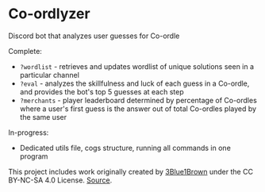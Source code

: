 # Co-ordlyzer
 Discord bot that analyzes user guesses for Co-ordle

Complete:
* `?wordlist` - retrieves and updates wordlist of unique solutions seen in a particular channel
* `?eval` - analyzes the skillfulness and luck of each guess in a Co-ordle, and provides the bot's top 5 guesses at each step
* `?merchants` - player leaderboard determined by percentage of Co-ordles where a user's first guess is the answer out of total Co-ordles played by the same user
 
In-progress:
* Dedicated utils file, cogs structure, running all commands in one program

This project includes work originally created by [3Blue1Brown](https://github.com/3b1b) under the CC BY-NC-SA 4.0 License. 
[Source](https://github.com/3b1b/videos/blob/master/_2022/wordle/simulations.py).
